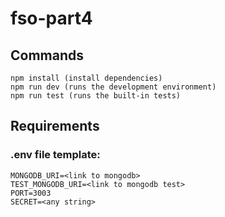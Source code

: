 # fso-part4

## Commands
```
npm install (install dependencies)
npm run dev (runs the development environment)
npm run test (runs the built-in tests)
```

## Requirements
### .env file template:
```
MONGODB_URI=<link to mongodb>
TEST_MONGODB_URI=<link to mongodb test>
PORT=3003
SECRET=<any string>
```
